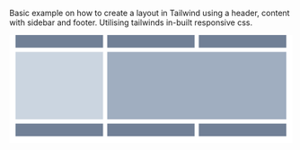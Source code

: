 Basic example on how to create a layout in Tailwind using a header, content with sidebar and footer. Utilising tailwinds in-built responsive css. 

![alt text](https://github.com/JoshSalway/tailwind-layout/blob/master/preview.png)
